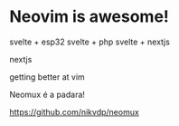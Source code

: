 # Neovim is awesome!

svelte + esp32
svelte + php
svelte + nextjs

nextjs

getting better at vim

Neomux é a padara!

https://github.com/nikvdp/neomux
